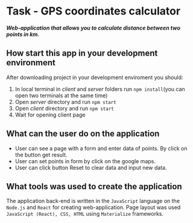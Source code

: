 Task - GPS coordinates calculator
=====================
***Web-application that allows you to calculate distance between two points in km.***

How start this app in your development environment
-----------------------------------
After downloading project in your development enviroment you should:
1. In local terminal in *client* and *server* folders run `npm install`(you can open two terminals at the same time)
2. Open *server* directory and run `npm start`
3. Open *client* directory and run `npm start`
4. Wait for opening client page

What can the user do on the application
-----------------------------------
* User can see a page with a form and enter data of points. By click on the button get result.
* User can set points in form by click on the google maps.
* User can click button Reset to clear data and input new data.

What tools was used to create the application
-----------------------------------

The application back-end is written in the `JavaScript` language on the `Node.js` and `React` for creating web-application. Page layout was used `JavaScript (React), CSS, HTML` using `Materialize` frameworks.
